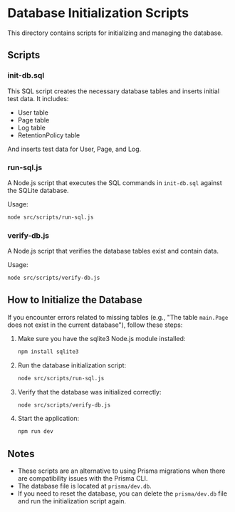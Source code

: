 # Database Initialization Scripts

This directory contains scripts for initializing and managing the database.

## Scripts

### init-db.sql

This SQL script creates the necessary database tables and inserts initial test data. It includes:

- User table
- Page table
- Log table
- RetentionPolicy table

And inserts test data for User, Page, and Log.

### run-sql.js

A Node.js script that executes the SQL commands in `init-db.sql` against the SQLite database.

Usage:
```bash
node src/scripts/run-sql.js
```

### verify-db.js

A Node.js script that verifies the database tables exist and contain data.

Usage:
```bash
node src/scripts/verify-db.js
```

## How to Initialize the Database

If you encounter errors related to missing tables (e.g., "The table `main.Page` does not exist in the current database"), follow these steps:

1. Make sure you have the sqlite3 Node.js module installed:
   ```bash
   npm install sqlite3
   ```

2. Run the database initialization script:
   ```bash
   node src/scripts/run-sql.js
   ```

3. Verify that the database was initialized correctly:
   ```bash
   node src/scripts/verify-db.js
   ```

4. Start the application:
   ```bash
   npm run dev
   ```

## Notes

- These scripts are an alternative to using Prisma migrations when there are compatibility issues with the Prisma CLI.
- The database file is located at `prisma/dev.db`.
- If you need to reset the database, you can delete the `prisma/dev.db` file and run the initialization script again.